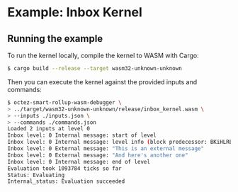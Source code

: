 # Example: Inbox Kernel

## Running the example

To run the kernel locally, compile the kernel to WASM with Cargo:
<!-- $MDX skip -->
```sh
$ cargo build --release --target wasm32-unknown-unknown
```

Then you can execute the kernel against the provided inputs and commands:
```sh
$ octez-smart-rollup-wasm-debugger \
> ../target/wasm32-unknown-unknown/release/inbox_kernel.wasm \
> --inputs ./inputs.json \
> --commands ./commands.json
Loaded 2 inputs at level 0
Inbox level: 0 Internal message: start of level
Inbox level: 0 Internal message: level info (block predecessor: BKiHLREqU3JkXfzEDYAkmmfX48gBDtYhMrpA98s7Aq4SzbUAB6M, predecessor_timestamp: 1970-01-01T00:00:00Z
Inbox level: 0 External message: "This is an external message"
Inbox level: 0 External message: "And here's another one"
Inbox level: 0 Internal message: end of level
Evaluation took 1093784 ticks so far
Status: Evaluating
Internal_status: Evaluation succeeded
```
